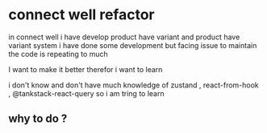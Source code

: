 # connect well refactor

in connect well i have develop product have variant and product have variant system i have done some development but facing issue to maintain the code is repeating to much

I want to make it better therefor i want to learn

i don't know and don't have much knowledge of zustand , react-from-hook , @tankstack-react-query so i am tring to learn

## why to do ?
